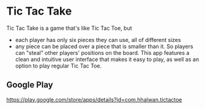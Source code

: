 # Tic Tac Take

Tic Tac Take is a game that's like Tic Tac Toe, but
- each player has only six pieces they can use, all of different sizes
- any piece can be placed over a piece that is smaller than it. So players can "steal" other players' positions on the board.
This app features a clean and intuitive user interface that makes it easy to play, as well as an option to play regular Tic Tac Toe.

## Google Play

https://play.google.com/store/apps/details?id=com.hhalwan.tictactoe
